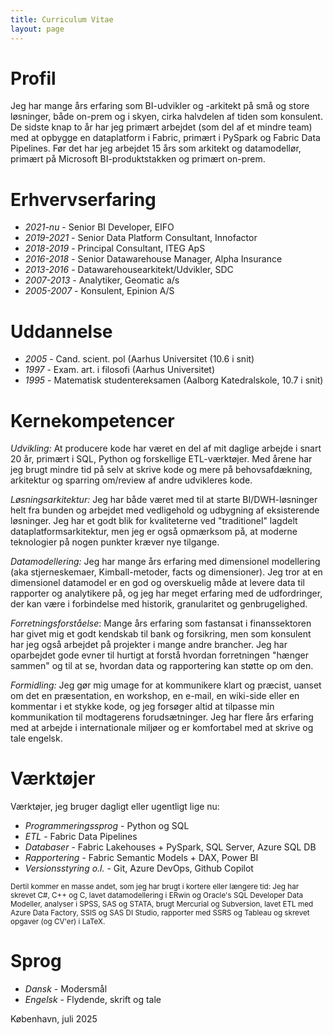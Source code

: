 ```yaml
---
title: Curriculum Vitae
layout: page
---
```


# Profil

Jeg har mange års erfaring som BI-udvikler og -arkitekt på små og store løsninger, både on-prem og i skyen, cirka halvdelen af tiden som konsulent. De sidste knap to år har jeg primært arbejdet (som del af et mindre team) med at opbygge en dataplatform i Fabric, primært i PySpark og Fabric Data Pipelines. Før det har jeg arbejdet 15 års som arkitekt og   datamodellør, primært på Microsoft BI-produktstakken og primært on-prem.

# Erhvervserfaring
- *2021-nu* - Senior BI Developer, EIFO
- *2019-2021* - Senior Data Platform Consultant, Innofactor
- *2018-2019* - Principal Consultant, ITEG ApS
- *2016-2018* - Senior Datawarehouse Manager, Alpha Insurance
- *2013-2016* - Datawarehousearkitekt/Udvikler, SDC
- *2007-2013* - Analytiker, Geomatic a/s
- *2005-2007* - Konsulent, Epinion A/S

# Uddannelse

- *2005* - Cand. scient. pol (Aarhus Universitet (10.6 i snit)
- *1997* - Exam. art. i filosofi (Aarhus Universitet)
- *1995* - Matematisk studentereksamen (Aalborg Katedralskole, 10.7 i snit)


# Kernekompetencer

*Udvikling:* At producere kode har været en del af mit daglige arbejde i snart 20 år, primært i SQL, Python og forskellige ETL-værktøjer. Med årene har jeg brugt mindre tid på selv at skrive kode og mere på behovsafdækning, arkitektur og sparring om/review af andre udvikleres kode.

*Løsningsarkitektur:* Jeg har både været med til at starte BI/DWH-løsninger helt fra bunden og arbejdet med vedligehold og udbygning af eksisterende løsninger. Jeg har et godt blik for kvaliteterne ved "traditionel" lagdelt dataplatformsarkitektur, men jeg er også opmærksom på, at moderne teknologier på nogen punkter kræver nye tilgange.

*Datamodellering:* Jeg har mange års erfaring med dimensionel modellering (aka stjerneskemaer, Kimball-metoder, facts og dimensioner). Jeg tror at en dimensionel datamodel er en god og overskuelig måde at levere data til rapporter og analytikere på, og jeg har meget erfaring med de udfordringer, der kan være i forbindelse med historik, granularitet og genbrugelighed.

*Forretningsforståelse*: Mange års erfaring som fastansat i finanssektoren har givet mig et godt kendskab til bank og forsikring, men som konsulent har jeg også arbejdet på projekter i mange andre brancher. Jeg har oparbejdet gode evner til hurtigt at forstå hvordan forretningen "hænger sammen" og til at se, hvordan data og rapportering kan støtte op om den.

*Formidling:* Jeg gør mig umage for at kommunikere klart og præcist, uanset om det en præsentation, en workshop, en e-mail, en wiki-side eller en kommentar i et stykke kode, og jeg forsøger altid at tilpasse min kommunikation til modtagerens forudsætninger. Jeg har flere års erfaring med at arbejde i internationale miljøer og er komfortabel med at skrive og tale engelsk. 


# Værktøjer

Værktøjer, jeg bruger dagligt eller ugentligt lige nu:

- *Programmeringssprog* - Python og SQL
- *ETL* - Fabric Data Pipelines
- *Databaser* - Fabric Lakehouses + PySpark, SQL Server, Azure SQL DB
- *Rapportering* - Fabric Semantic Models + DAX, Power BI
- *Versionsstyring o.l.* - Git, Azure DevOps, Github Copilot

<small>Dertil kommer en masse andet, som jeg har brugt i kortere eller længere tid: Jeg har skrevet C#, C++ og C, lavet datamodellering i ERwin og Oracle's SQL Developer Data Modeller, analyser i SPSS, SAS og STATA, brugt Mercurial og Subversion, lavet ETL med Azure Data Factory, SSIS og SAS DI Studio, rapporter med SSRS og Tableau og skrevet opgaver (og CV'er) i LaTeX.</small>  

# Sprog

- *Dansk* - Modersmål
- *Engelsk* - Flydende, skrift og tale

København, juli 2025
